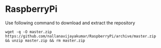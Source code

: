# RaspberryPi

Use following command to download and extract the repository

    wget -q -O master.zip https://github.com/nallanavijayakumar/RaspberryPi/archive/master.zip  && unzip master.zip && rm master.zip
    
    
